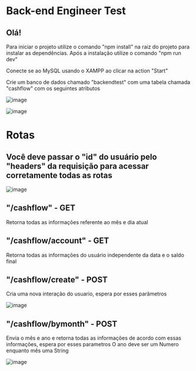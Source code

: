 # Back-end Engineer Test

## Olá!

Para iniciar o projeto utilize o comando "npm install" na raiz do projeto para instalar as dependências. Após a instalação utilize o comando "npm run dev"

Conecte se ao MySQL usando o XAMPP ao clicar na action "Start"

Crie um banco de dados chamado "backendtest" com uma tabela chamada "cashflow" com os seguintes atributos

![image](https://user-images.githubusercontent.com/102544229/236215532-15dff39e-3ba6-4107-a94c-d04580564e31.png)

![image](https://user-images.githubusercontent.com/102544229/236215617-dc8b0f0a-48de-4e85-9384-caf322c3181c.png)

# Rotas

## Você deve passar o "id" do usuário pelo "headers" da requisição para acessar corretamente todas as rotas

![image](https://user-images.githubusercontent.com/102544229/236219825-40f12f07-c609-4ffd-8678-5f27ce831c9d.png)

## "/cashflow" - GET 
Retorna todas as informações referente ao mês e dia atual

## "/cashflow/account" - GET
Retorna todas as informações do usuário independente da data e o saldo final

## "/cashflow/create" - POST
Cria uma nova interação do usuario, espera por esses parâmetros 

![image](https://user-images.githubusercontent.com/102544229/236216852-502ac2d7-1cb3-4ee0-95a5-29027b7302d1.png)

## "/cashflow/bymonth" - POST
Envia o mês e ano e retorna todas as informações de acordo com essas informações, espera por esses parametros
O ano deve ser um Numero enquanto mês uma String

![image](https://user-images.githubusercontent.com/102544229/236217405-43903256-e4dc-449f-b2a6-5d013ee014e4.png)



